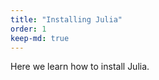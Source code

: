 ```yaml
---
title: "Installing Julia"
order: 1
keep-md: true
---
```









Here we learn how to install Julia.